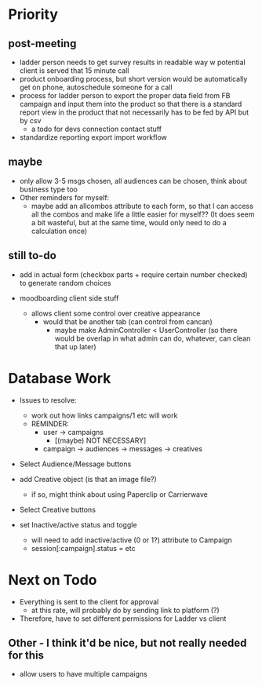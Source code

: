 # Priority
## post-meeting
- ladder person needs to get survey results in readable way w potential client is served that 15 minute call 
- product onboarding process, but short version would be automatically get on phone, autoschedule someone for a call
- process for ladder person to export the proper data field from FB campaign and input them into the product so that there is a standard report view in the product that not necessarily has to be fed by API but by csv
  - a todo for devs connection contact stuff
- standardize reporting export import workflow

## maybe
- only allow 3-5 msgs chosen, all audiences can be chosen, think about business type too
- Other reminders for myself:
  - maybe add an allcombos attribute to each form, so that I can access all the combos and make life a little easier for myself?? (It does seem a bit wasteful, but at the same time, would only need to do a calculation once)

## still to-do
- add in actual form (checkbox parts + require certain number checked) to generate random choices

- moodboarding client side stuff
  - allows client some control over creative appearance
    - would that be another tab (can control from cancan)
      - maybe make AdminController < UserController (so there would be overlap in what admin can do, whatever, can clean that up later)

# Database Work

- Issues to resolve: 
  - work out how links campaigns/1 etc will work
  - REMINDER:
    - user -> campaigns
      - [(maybe) NOT NECESSARY]
    - campaign -> audiences
               -> messages
               -> creatives

- Select Audience/Message buttons

- add Creative object (is that an image file?)
  - if so, might think about using Paperclip or Carrierwave
- Select Creative buttons

- set Inactive/active status and toggle
  - will need to add inactive/active (0 or 1?) attribute to Campaign
  - session[:campaign].status = etc

# Next on Todo

- Everything is sent to the client for approval
  - at this rate, will probably do by sending link to platform (?)
- Therefore, have to set different permissions for Ladder vs client

## Other - I think it'd be nice, but not really needed for this

- allow users to have multiple campaigns
